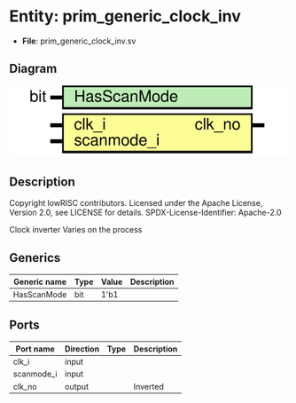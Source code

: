 # Entity: prim_generic_clock_inv

- **File**: prim_generic_clock_inv.sv
## Diagram

![Diagram](prim_generic_clock_inv.svg "Diagram")
## Description

 Copyright lowRISC contributors.
 Licensed under the Apache License, Version 2.0, see LICENSE for details.
 SPDX-License-Identifier: Apache-2.0

 Clock inverter
   Varies on the process

## Generics

| Generic name | Type | Value | Description |
| ------------ | ---- | ----- | ----------- |
| HasScanMode  | bit  | 1'b1  |             |
## Ports

| Port name  | Direction | Type | Description |
| ---------- | --------- | ---- | ----------- |
| clk_i      | input     |      |             |
| scanmode_i | input     |      |             |
| clk_no     | output    |      | Inverted    |

